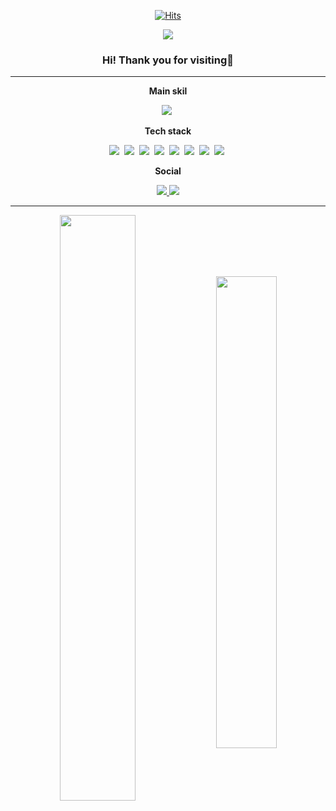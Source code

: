<div align=center>
  
[![Hits](https://hits.seeyoufarm.com/api/count/incr/badge.svg?url=https%3A%2F%2Fgithub.com%2Fwoongchan789&count_bg=%2379C83D&title_bg=%23555555&icon=github.svg&icon_color=%23E7E7E7&title=hits&edge_flat=false)](https://github.com/woongchan789)


<div align=center>
  
<img src="https://capsule-render.vercel.app/api?type=waving&color=auto&height=250&section=header&text=WoongChan%20Nam&fontSize=40&fontColor=ffffff" />

</div>

### Hi! Thank you for visiting👏
---

**Main skil**
  
<p align="center">
  <img src="https://img.shields.io/badge/Python-3776AB?style=flat-square&logo=Python&logoColor=white"/></a>&nbsp 
</p>

**Tech stack**  
  
<p align="center">
  <img src="https://img.shields.io/badge/Python-3776AB?style=flat-square&logo=Python&logoColor=white"/></a>&nbsp
  <img src="https://img.shields.io/badge/R-276DC3?style=flat-square&logo=R&logoColor=white"/></a>&nbsp
  <img src="https://img.shields.io/badge/MySQL-4479A1?style=flat-square&logo=MySQL&logoColor=white"/></a>&nbsp
  <img src="https://img.shields.io/badge/Linux-FCC624?style=flat-square&logo=Linux&logoColor=white"/></a>&nbsp
  <img src="https://img.shields.io/badge/Ubuntu-E95420?style=flat-square&logo=Ubuntu&logoColor=white"/></a>&nbsp
  <img src="https://img.shields.io/badge/Docker-2496ED?style=flat-square&logo=Docker&logoColor=white"/></a>&nbsp
  <img src="https://img.shields.io/badge/Adobe%20Illustrator-FF9A00?style=flat-square&logo=Adobe%20Illustrator&logoColor=white"/></a>&nbsp
  <img src="https://img.shields.io/badge/Adobe%20Premiere%20Pro-9999FF?style=flat-square&logo=Adobe%20Premiere%20Pro&logoColor=white"/></a>&nbsp
</p>

**Social**

<p align="center">
  <a href="https://www.instagram.com/skandcks/" height="5" width="10" target="_blank">
	  <img src="https://img.shields.io/badge/Instagram-E4405F?style=flat-square&logo=Instagram&logoColor=white&">
  <a>

  <a href="https://woongchan789.tistory.com/" height="5" width="10" target="_blank">
	  <img src="https://img.shields.io/badge/Tistory-000000?style=flat-square&logo=Tistory&logoColor=white&">
  <a>	  
</p>

---

<p align="center">
  <img src="https://github-readme-stats.vercel.app/api?username=woongchan789&show_icons=true&theme=chartreuse-dark" align="center" width="49%">
  <img src="https://leetcode-stats-six.vercel.app/?username=woongchannam&theme=dark" align="center" width="44%">
</p>

